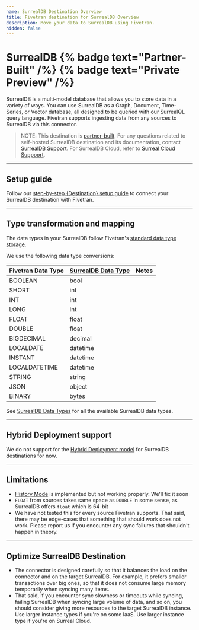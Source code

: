 ```yaml
---
name: SurrealDB Destination Overview
title: Fivetran destination for SurrealDB Overview
description: Move your data to SurrealDB using Fivetran.
hidden: false
---
```


# SurrealDB {% badge text="Partner-Built" /%} {% badge text="Private Preview" /%}

SurrealDB is a multi-model database that allows you to store data in a variety of ways. You can use SurrealDB as a Graph, Document, Time-Series, or Vector database, all designed to be queried with our SurrealQL query language. Fivetran supports ingesting data from any sources to SurrealDB via this connector.

> NOTE: This destination is [partner-built](/docs/partner-built-program).
> For any questions related to self-hosted SurrealDB destination and its documentation, contact [SurrealDB Support](https://surrealdb.com/contact). For SurrealDB Cloud, refer to [Surreal Cloud Suppoort](https://surrealdb.com/docs/cloud/billing-and-support/support).

------------------

## Setup guide

Follow our [step-by-step {Destination} setup guide](/docs/destinations/surrealdb/setup-guide) to connect your SurrealDB destination with Fivetran.

------------------

## Type transformation and mapping

The data types in your SurrealDB follow Fivetran's [standard data type storage](/docs/destinations#datatypes).

We use the following data type conversions:

| Fivetran Data Type | [SurrealDB Data Type](https://surrealdb.com/docs/surrealql/datamodel#data-types) | Notes |
| - | - | - |
| BOOLEAN | bool | |
| SHORT | int | |
| INT | int | |
| LONG | int | |
| FLOAT | float | |
| DOUBLE | float | |
| BIGDECIMAL | decimal | |
| LOCALDATE | datetime | |
| INSTANT | datetime | |
| LOCALDATETIME | datetime | |
| STRING | string | |
| JSON | object | |
| BINARY | bytes | |

See [SurrealDB Data Types](https://surrealdb.com/docs/surrealql/datamodel#data-types)
for all the available SurrealDB data types.

------------------

## Hybrid Deployment support

We do not support for the [Hybrid Deployment model](/docs/core-concepts/architecture/hybrid-deployment) for SurrealDB destinations for now.

------------------

## Limitations

- [History Mode](https://fivetran.com/docs/core-concepts/sync-modes/history-mode) is implemented but not working properly. We'll fix it soon
- `FLOAT` from sources takes same space as `DOUBLE` in some sense, as SurrealDB offers `float` which is 64-bit
- We have not tested this for every source Fivetran supports. That said, there may be edge-cases that something that should work does not work. Please report us if you encounter any sync failures that shouldn't happen in theory.

------------------

## Optimize SurrealDB Destination

- The connector is designed carefully so that it balances the load on the connector and on the target SurrealDB. For example, it prefers smaller transactions over big ones, so that it does not consume large memory temporarily when syncing many items.
- That said, if you encounter sync slowness or timeouts while syncing, failing SurrealDB when syncing large volume of data, and so on, you should consider giving more resources to the target SurrealDB instance. Use larger instance types if you're on some IaaS. Use larger instance type if you're on Surreal Cloud.
